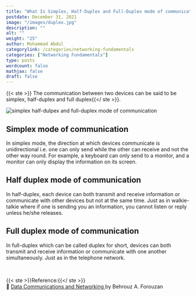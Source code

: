 ```yaml
---
title: "What Is Simplex, Half-Duplex and Full-Duplex mode of communication"
postdate: December 31, 2021
image: "/images/duplex.jpg"
description: ""
alt: ""
weight: "25"
author: Mohammad Abdul
categorylink: /categories/networking-fundamentals
categories: ["Networking Fundamentals"]
type: posts
wordcount: false
mathjax: false
draft: false
---
```


{{< ste >}} The communication between two devices can be said to be simplex, half-duplex and full duplex{{</ ste >}}.

<img src="/images/duplex.jpg" alt="simplex half-dulpex and full-duplex mode of communication">

## Simplex mode of communication

In simplex mode, the direction at which devices communicate is unidirectional i.e. one can only send while the other can receive and not the other way round.
For example, a keyboard can only send to a monitor, and a monitor can only display the information on its screen.

## Half duplex mode of communication

In half-duplex, each device can both transmit and receive information or communicate with other devices but not at the same time. Just as in walkie-talkie where if one is sending you an information, you cannot listen or reply unless he/she releases.

## Full duplex mode of communication

In full-duplex which can be called duplex for short, devices can both transmit and receive information or communicate with one another simultaneously. Just as in the telephone network.

<br>

{{< ste >}}Reference:{{</ ste >}}
<br>
:book: <a class="links-to-others" href="https://amzn.to/3zgwhJB" target="_blank">Data Communications
and Networking </a>by Behrouz A. Forouzan

<br>
